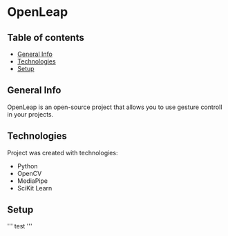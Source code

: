 # OpenLeap

## Table of contents
* [General Info](#general-info)
* [Technologies](#technologies)
* [Setup](#setup)

## General Info
OpenLeap is an open-source project that allows you to use gesture controll in your projects. 

## Technologies

Project was created with technologies:

* Python
* OpenCV
* MediaPipe
* SciKit Learn

## Setup
'''
test
'''

